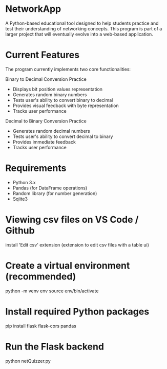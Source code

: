 # NetworkApp
A Python-based educational tool designed to help students practice and test their understanding of networking concepts. This program is part of a larger project that will eventually evolve into a web-based application.

# Current Features
The program currently implements two core functionalities:

Binary to Decimal Conversion Practice
- Displays bit position values representation
- Generates random binary numbers
- Tests user's ability to convert binary to decimal
- Provides visual feedback with byte representation
- Tracks user performance

Decimal to Binary Conversion Practice
- Generates random decimal numbers
- Tests user's ability to convert decimal to binary
- Provides immediate feedback
- Tracks user performance

# Requirements
- Python 3.x
- Pandas (for DataFrame operations)
- Random library (for number generation)
- Sqlite3

# Viewing csv files on VS Code / Github
install 'Edit csv' extension (extension to edit csv files with a table ui)

# Create a virtual environment (recommended)
python -m venv env
source env/bin/activate  

# Install required Python packages
pip install flask flask-cors pandas

# Run the Flask backend
python netQuizzer.py